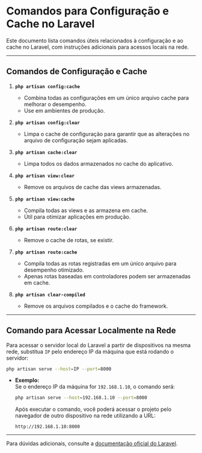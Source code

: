 
# Comandos para Configuração e Cache no Laravel

Este documento lista comandos úteis relacionados à configuração e ao cache no Laravel, com instruções adicionais para acessos locais na rede.

---

## **Comandos de Configuração e Cache**

1. **`php artisan config:cache`**  
   - Combina todas as configurações em um único arquivo cache para melhorar o desempenho.  
   - Use em ambientes de produção.

2. **`php artisan config:clear`**  
   - Limpa o cache de configuração para garantir que as alterações no arquivo de configuração sejam aplicadas.

3. **`php artisan cache:clear`**  
   - Limpa todos os dados armazenados no cache do aplicativo.

4. **`php artisan view:clear`**  
   - Remove os arquivos de cache das views armazenadas.

5. **`php artisan view:cache`**  
   - Compila todas as views e as armazena em cache.  
   - Útil para otimizar aplicações em produção.

6. **`php artisan route:clear`**  
   - Remove o cache de rotas, se existir.

7. **`php artisan route:cache`**  
   - Compila todas as rotas registradas em um único arquivo para desempenho otimizado.  
   - Apenas rotas baseadas em controladores podem ser armazenadas em cache.

8. **`php artisan clear-compiled`**  
   - Remove os arquivos compilados e o cache do framework.

---

## **Comando para Acessar Localmente na Rede**

Para acessar o servidor local do Laravel a partir de dispositivos na mesma rede, substitua `IP` pelo endereço IP da máquina que está rodando o servidor:

```bash
php artisan serve --host=IP --port=8000
```

- **Exemplo:**  
  Se o endereço IP da máquina for `192.168.1.10`, o comando será:

  ```bash
  php artisan serve --host=192.168.1.10 --port=8000
  ```

  Após executar o comando, você poderá acessar o projeto pelo navegador de outro dispositivo na rede utilizando a URL:

  ```
  http://192.168.1.10:8000
  ```

---

Para dúvidas adicionais, consulte a [documentação oficial do Laravel](https://laravel.com/docs).

